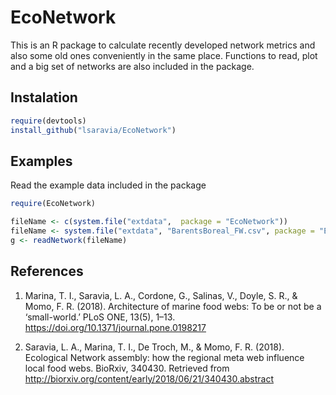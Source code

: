 # EcoNetwork 

This is an R package to calculate recently developed network metrics and also some old ones conveniently in the same place. Functions to read, plot and a big set of networks are also included in the package. 

## Instalation 

```R
require(devtools)
install_github("lsaravia/EcoNetwork")
```

## Examples

Read the example data included in the package

```R
require(EcoNetwork)

fileName <- c(system.file("extdata",  package = "EcoNetwork"))
fileName <- system.file("extdata", "BarentsBoreal_FW.csv", package = "EcoNetwork")
g <- readNetwork(fileName)


```



## References

1. Marina, T. I., Saravia, L. A., Cordone, G., Salinas, V., Doyle, S. R., & Momo, F. R. (2018). Architecture of marine food webs: To be or not be a ‘small-world.’ PLoS ONE, 13(5), 1–13. https://doi.org/10.1371/journal.pone.0198217

2. Saravia, L. A., Marina, T. I., De Troch, M., & Momo, F. R. (2018). Ecological Network assembly: how the regional meta web influence local food webs. BioRxiv, 340430. Retrieved from http://biorxiv.org/content/early/2018/06/21/340430.abstract

